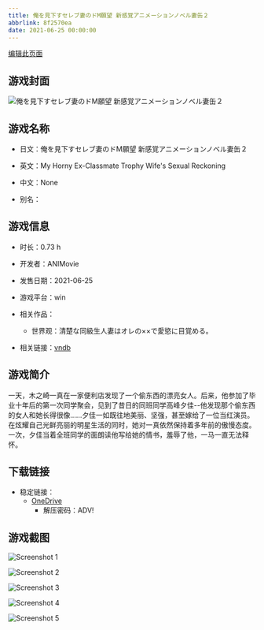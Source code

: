 ```yaml
---
title: 俺を見下すセレブ妻のドM願望 新感覚アニメーションノベル妻缶２
abbrlink: 8f2570ea
date: 2021-06-25 00:00:00
---
```

[编辑此页面](https://github.com/ACG-3/ADV3-source/blob/main/source/_posts/games/%E4%BF%BA%E3%82%92%E8%A6%8B%E4%B8%8B%E3%81%99%E3%82%BB%E3%83%AC%E3%83%96%E5%A6%BB%E3%81%AE%E3%83%89M%E9%A1%98%E6%9C%9B%20%E6%96%B0%E6%84%9F%E8%A6%9A%E3%82%A2%E3%83%8B%E3%83%A1%E3%83%BC%E3%82%B7%E3%83%A7%E3%83%B3%E3%83%8E%E3%83%99%E3%83%AB%E5%A6%BB%E7%BC%B6%EF%BC%92.md)

## 游戏封面

![俺を見下すセレブ妻のドM願望 新感覚アニメーションノベル妻缶２](https://pan.timero.xyz/onedrive/img_lib_001/%E4%BF%BA%E3%82%92%E8%A6%8B%E4%B8%8B%E3%81%99%E3%82%BB%E3%83%AC%E3%83%96%E5%A6%BB%E3%81%AE%E3%83%89M%E9%A1%98%E6%9C%9B%20%E6%96%B0%E6%84%9F%E8%A6%9A%E3%82%A2%E3%83%8B%E3%83%A1%E3%83%BC%E3%82%B7%E3%83%A7%E3%83%B3%E3%83%8E%E3%83%99%E3%83%AB%E5%A6%BB%E7%BC%B6%EF%BC%92_cover.avif)


## 游戏名称

- 日文：俺を見下すセレブ妻のドM願望 新感覚アニメーションノベル妻缶２
- 英文：My Horny Ex-Classmate Trophy Wife's Sexual Reckoning
- 中文：None

- 别名：


## 游戏信息

- 时长：0.73 h
- 开发者：ANIMovie
- 发售日期：2021-06-25
- 游戏平台：win
- 相关作品：
   - 世界观：清楚な同級生人妻はオレの××で愛慾に目覚める。

- 相关链接：[vndb](https://vndb.org/v31044)


## 游戏简介

一天，木之崎一真在一家便利店发现了一个偷东西的漂亮女人。后来，他参加了毕业十年后的第一次同学聚会，见到了昔日的同班同学高峰夕佳--他发现那个偷东西的女人和她长得很像......夕佳一如既往地美丽、坚强，甚至嫁给了一位当红演员。在炫耀自己光鲜亮丽的明星生活的同时，她对一真依然保持着多年前的傲慢态度。一次，夕佳当着全班同学的面朗读他写给她的情书，羞辱了他，一马一直无法释怀。


## 下载链接

- 稳定链接：
    - [OneDrive](https://pan.timero.xyz/onedrive/adv_lib_001/%E4%BF%BA%E3%82%92%E8%A6%8B%E4%B8%8B%E3%81%99%E3%82%BB%E3%83%AC%E3%83%96%E5%A6%BB%E3%81%AE%E3%83%89M%E9%A1%98%E6%9C%9B%20%E6%96%B0%E6%84%9F%E8%A6%9A%E3%82%A2%E3%83%8B%E3%83%A1%E3%83%BC%E3%82%B7%E3%83%A7%E3%83%B3%E3%83%8E%E3%83%99%E3%83%AB%E5%A6%BB%E7%BC%B6%EF%BC%92)
        - 解压密码：ADV!



## 游戏截图


![Screenshot 1](https://pan.timero.xyz/onedrive/img_lib_001/%E4%BF%BA%E3%82%92%E8%A6%8B%E4%B8%8B%E3%81%99%E3%82%BB%E3%83%AC%E3%83%96%E5%A6%BB%E3%81%AE%E3%83%89M%E9%A1%98%E6%9C%9B%20%E6%96%B0%E6%84%9F%E8%A6%9A%E3%82%A2%E3%83%8B%E3%83%A1%E3%83%BC%E3%82%B7%E3%83%A7%E3%83%B3%E3%83%8E%E3%83%99%E3%83%AB%E5%A6%BB%E7%BC%B6%EF%BC%92_Screenshot_1.avif)

![Screenshot 2](https://pan.timero.xyz/onedrive/img_lib_001/%E4%BF%BA%E3%82%92%E8%A6%8B%E4%B8%8B%E3%81%99%E3%82%BB%E3%83%AC%E3%83%96%E5%A6%BB%E3%81%AE%E3%83%89M%E9%A1%98%E6%9C%9B%20%E6%96%B0%E6%84%9F%E8%A6%9A%E3%82%A2%E3%83%8B%E3%83%A1%E3%83%BC%E3%82%B7%E3%83%A7%E3%83%B3%E3%83%8E%E3%83%99%E3%83%AB%E5%A6%BB%E7%BC%B6%EF%BC%92_Screenshot_2.avif)

![Screenshot 3](https://pan.timero.xyz/onedrive/img_lib_001/%E4%BF%BA%E3%82%92%E8%A6%8B%E4%B8%8B%E3%81%99%E3%82%BB%E3%83%AC%E3%83%96%E5%A6%BB%E3%81%AE%E3%83%89M%E9%A1%98%E6%9C%9B%20%E6%96%B0%E6%84%9F%E8%A6%9A%E3%82%A2%E3%83%8B%E3%83%A1%E3%83%BC%E3%82%B7%E3%83%A7%E3%83%B3%E3%83%8E%E3%83%99%E3%83%AB%E5%A6%BB%E7%BC%B6%EF%BC%92_Screenshot_3.avif)

![Screenshot 4](https://pan.timero.xyz/onedrive/img_lib_001/%E4%BF%BA%E3%82%92%E8%A6%8B%E4%B8%8B%E3%81%99%E3%82%BB%E3%83%AC%E3%83%96%E5%A6%BB%E3%81%AE%E3%83%89M%E9%A1%98%E6%9C%9B%20%E6%96%B0%E6%84%9F%E8%A6%9A%E3%82%A2%E3%83%8B%E3%83%A1%E3%83%BC%E3%82%B7%E3%83%A7%E3%83%B3%E3%83%8E%E3%83%99%E3%83%AB%E5%A6%BB%E7%BC%B6%EF%BC%92_Screenshot_4.avif)

![Screenshot 5](https://pan.timero.xyz/onedrive/img_lib_001/%E4%BF%BA%E3%82%92%E8%A6%8B%E4%B8%8B%E3%81%99%E3%82%BB%E3%83%AC%E3%83%96%E5%A6%BB%E3%81%AE%E3%83%89M%E9%A1%98%E6%9C%9B%20%E6%96%B0%E6%84%9F%E8%A6%9A%E3%82%A2%E3%83%8B%E3%83%A1%E3%83%BC%E3%82%B7%E3%83%A7%E3%83%B3%E3%83%8E%E3%83%99%E3%83%AB%E5%A6%BB%E7%BC%B6%EF%BC%92_Screenshot_5.avif)

